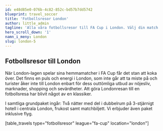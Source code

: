 ```yaml
---
id: e48d85e0-076b-4c82-852c-bd57b7dd5742
blueprint: travel_soccer
title: 'Fotbollsresor London'
author: little_admin
tagline: 'Alla våra fotbollsresor till FA Cup i London. Välj din match med biljett, hotell & flyg nedan.'
hero_scroll_down: '1'
namn_i_meny: London
slug: london-5
---
```

<h2>Fotbollsresor till London</h2>
<p>När London-lagen spelar sina hemmamatcher i FA Cup får det stan att koka över. Det finns en puls och energi i London, som inte går att ta miste på och turister åker inte till London enbart för dess outtömliga utbud av nöjesliv, marknader, shopping och sevärdheter. Att göra Londonresan till en fotbollsresa har blivit något av en klassiker.</p>
<p>I samtliga grundpaket ingår: Två nätter med del i dubbelrum på 3-stjärnigt hotell i centrala London, frukost samt matchbiljett. Vi erbjuder även paket inklusive flyg.</p>
<p>[table_travels type="fotbollsresor" league="fa-cup" location="london"]</p>

